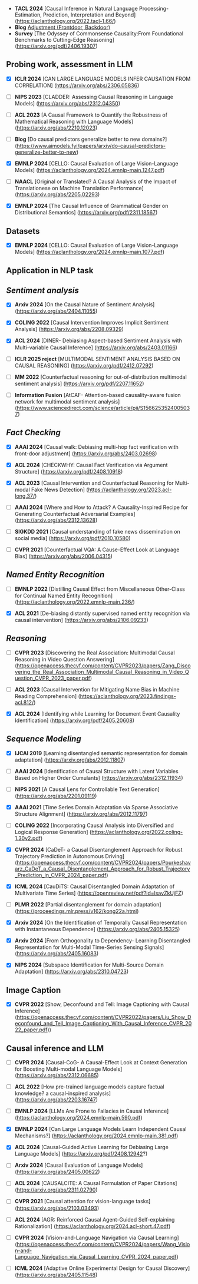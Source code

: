 

- **TACL 2024** [Causal Inference in Natural Language Processing- Estimation, Prediction, Interpretation and Beyond] (https://aclanthology.org/2022.tacl-1.66/)
- **Blog** [Adjustment (Frontdoor, Backdoor)](https://causalwizard.app/inference/article/adjustment)
- **Survey** [The Odyssey of Commonsense Causality:From Foundational Benchmarks to Cutting-Edge Reasoning] (https://arxiv.org/pdf/2406.19307)


## **Probing work, assessment in LLM**

- [x]  **ICLR 2024** [CAN LARGE LANGUAGE MODELS INFER CAUSATION FROM CORRELATION]  (https://arxiv.org/abs/2306.05836)

- [ ] **NIPS 2023** [CLADDER: Assessing Causal Reasoning in Language Models]  (https://arxiv.org/abs/2312.04350)

- [ ]  **ACL 2023** [A Causal Framework to Quantify the Robustness of Mathematical Reasoning with Language Models]  (https://arxiv.org/abs/2210.12023)
   
- [ ]  **Blog** [Do causal predictors generalize better to new domains?] (https://www.aimodels.fyi/papers/arxiv/do-causal-predictors-generalize-better-to-new)

- [x]  **EMNLP 2024** [CELLO: Causal Evaluation of Large Vision-Language Models]  (https://aclanthology.org/2024.emnlp-main.1247.pdf)

- [ ]  **NAACL** [Original or Translated? A Causal Analysis of the Impact of Translationese on Machine Translation Performance]  (https://arxiv.org/abs/2205.02293)

- [x]  **EMNLP 2024** [The Causal Influence of Grammatical Gender on Distributional Semantics] (https://arxiv.org/pdf/2311.18567)


   

## **Datasets**

- [x]  **EMNLP 2024** [CELLO: Causal Evaluation of Large Vision-Language Models] (https://aclanthology.org/2024.emnlp-main.1077.pdf)

   

## **Application in NLP task**

## *Sentiment analysis*
- [x]  **Arxiv 2024** [On the Causal Nature of Sentiment Analysis]  (https://arxiv.org/abs/2404.11055)
   
- [x] **COLING 2022** [Causal Intervention Improves Implicit Sentiment Analysis]  (https://arxiv.org/abs/2208.09329)

- [x] **ACL 2024** [DINER- Debiasing Aspect-based Sentiment Analysis with Multi-variable Causal Inference]  (https://arxiv.org/abs/2403.01166)

- [ ] **ICLR 2025 reject** [MULTIMODAL SENTIMENT ANALYSIS BASED ON CAUSAL REASONING]  (https://arxiv.org/pdf/2412.07292)

- [ ] **MM 2022** [Counterfactual reasoning for out-of-distribution multimodal sentiment analysis]  (https://arxiv.org/pdf/2207.11652)

- [ ] **Information Fusion** [AtCAF- Attention-based causality-aware fusion network for multimodal sentiment analysis]  (https://www.sciencedirect.com/science/article/pii/S1566253524005037)



## *Fact Checking*

- [x] **AAAI 2024** [Causal walk: Debiasing multi-hop fact verification with front-door adjustment]  (https://arxiv.org/abs/2403.02698)
   
- [x] **ACL 2024** [CHECKWHY: Causal Fact Verification via Argument Structure]  (https://arxiv.org/pdf/2408.10918)

- [x] **ACL 2023** [Causal Intervention and Counterfactual Reasoning for Multi-modal Fake News Detection] (https://aclanthology.org/2023.acl-long.37/)

- [ ] **AAAI 2024** [Where and How to Attack? A Causality-Inspired Recipe for Generating Counterfactual Adversarial Examples]  (https://arxiv.org/abs/2312.13628)

- [ ] **SIGKDD 2021** [Causal understanding of fake news dissemination on social media]  (https://arxiv.org/pdf/2010.10580)

- [ ] **CVPR 2021** [Counterfactual VQA: A Cause-Effect Look at Language Bias]  (https://arxiv.org/abs/2006.04315)






## *Named Entity Recognition*

- [ ] **EMNLP 2022** [Distilling Causal Effect from Miscellaneous Other-Class for Continual Named Entity Recognition]  (https://aclanthology.org/2022.emnlp-main.236/)
   
- [x] **ACL 2021** [De-biasing distantly supervised named entity recognition via causal intervention]  (https://arxiv.org/abs/2106.09233)


## *Reasoning*

- [ ] **CVPR 2023** [Discovering the Real Association: Multimodal Causal Reasoning in Video Question Answering]  (https://openaccess.thecvf.com/content/CVPR2023/papers/Zang_Discovering_the_Real_Association_Multimodal_Causal_Reasoning_in_Video_Question_CVPR_2023_paper.pdf)

- [ ] **ACL 2023** [Causal Intervention for Mitigating Name Bias in Machine Reading Comprehension]  (https://aclanthology.org/2023.findings-acl.812/)

- [x] **ACL 2024** [Identifying while Learning for Document Event Causality Identification]  (https://arxiv.org/pdf/2405.20608)




## *Sequence Modeling*

- [x] **IJCAI 2019** [Learning disentangled semantic representation for domain adaptation] (https://arxiv.org/abs/2012.11807)

- [ ] **AAAI 2024** [Identification of Causal Structure with Latent Variables Based on Higher Order Cumulants] (https://arxiv.org/abs/2312.11934)
   
- [ ] **NIPS 2021** [A Causal Lens for Controllable Text Generation]  (https://arxiv.org/abs/2201.09119)

- [x] **AAAI 2021** [Time Series Domain Adaptation via Sparse Associative Structure Alignment]  (https://arxiv.org/abs/2012.11797)

- [ ] **COLING 2022** [Incorporating Causal Analysis into Diversified and Logical Response Generation]  (https://aclanthology.org/2022.coling-1.30v2.pdf)

- [x] **CVPR 2024** [CaDeT- a Causal Disentanglement Approach for Robust Trajectory Prediction in Autonomous Driving]  (https://openaccess.thecvf.com/content/CVPR2024/papers/Pourkeshavarz_CaDeT_a_Causal_Disentanglement_Approach_for_Robust_Trajectory_Prediction_in_CVPR_2024_paper.pdf)

- [x] **ICML 2024** [CauDiTS: Causal Disentangled Domain Adaptation of Multivariate Time Series]  (https://openreview.net/pdf?id=lsavZkUjFZ)

- [ ] **PLMR 2022** [Partial disentanglement for domain adaptation]  (https://proceedings.mlr.press/v162/kong22a.html)

- [x] **Arxiv 2024** [On the Identification of Temporally Causal Representation with Instantaneous Dependence]  (https://arxiv.org/abs/2405.15325)

- [x] **Arxiv 2024** [From Orthogonality to Dependency- Learning Disentangled Representation for Multi-Modal Time-Series Sensing Signals]  (https://arxiv.org/abs/2405.16083)

- [x] **NIPS 2024** [Subspace Identification for Multi-Source Domain Adaptation]  (https://arxiv.org/abs/2310.04723)





## **Image Caption**

- [x] **CVPR 2022** [Show, Deconfound and Tell: Image Captioning with Causal Inference] (https://openaccess.thecvf.com/content/CVPR2022/papers/Liu_Show_Deconfound_and_Tell_Image_Captioning_With_Causal_Inference_CVPR_2022_paper.pdf))









 ## **Causal inference and LLM**

- [ ] **CVPR 2024** [Causal-CoG- A Causal-Effect Look at Context Generation for Boosting Multi-modal Language Models]  (https://arxiv.org/abs/2312.06685)

- [ ] **ACL 2022** [How pre-trained language models capture factual knowledge? a causal-inspired analysis]  (https://arxiv.org/abs/2203.16747)

- [ ] **EMNLP 2024** [LLMs Are Prone to Fallacies in Causal Inference]  (https://aclanthology.org/2024.emnlp-main.590.pdf)

- [x] **EMNLP 2024** [Can Large Language Models Learn Independent Causal Mechanisms?] (https://aclanthology.org/2024.emnlp-main.381.pdf)

- [x] **ACL 2024** [Causal-Guided Active Learning for Debiasing Large Language Models]  (https://arxiv.org/pdf/2408.12942?)
   
- [ ] **Arxiv 2024** [Causal Evaluation of Language Models]  (https://arxiv.org/abs/2405.00622)

- [ ] **ACL 2024** [CAUSALCITE: A Causal Formulation of Paper Citations]  (https://arxiv.org/abs/2311.02790)

- [ ] **CVPR 2021** [Causal attention for vision-language tasks]  (https://arxiv.org/abs/2103.03493)

- [ ] **ACL 2024** [AGR: Reinforced Causal Agent-Guided Self-explaining Rationalization]  (https://aclanthology.org/2024.acl-short.47.pdf)

- [ ] **CVPR 2024** [Vision-and-Language Navigation via Causal Learning]  (https://openaccess.thecvf.com/content/CVPR2024/papers/Wang_Vision-and-Language_Navigation_via_Causal_Learning_CVPR_2024_paper.pdf)

- [ ] **ICML 2024** [Adaptive Online Experimental Design for Causal Discovery]  (https://arxiv.org/abs/2405.11548)










 
   
